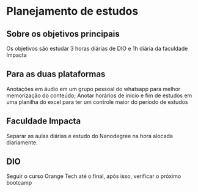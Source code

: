 # Planejamento de estudos

## Sobre os objetivos principais
Os objetivos são estudar 3 horas diárias de DIO e 1h diária da faculdade Impacta

## Para as duas plataformas
Anotações em áudio em um grupo pessoal do whatsapp para melhor memorização do conteúdo;
Anotar horários de início e fim de estudos em uma planilha do excel para ter um controle maior do período de estudos

## Faculdade Impacta
Separar as aulas diárias e estudo do Nanodegree na hora alocada diariamente.

## DIO
Seguir o curso Orange Tech até o final, após isso, verificar o próximo bootcamp
